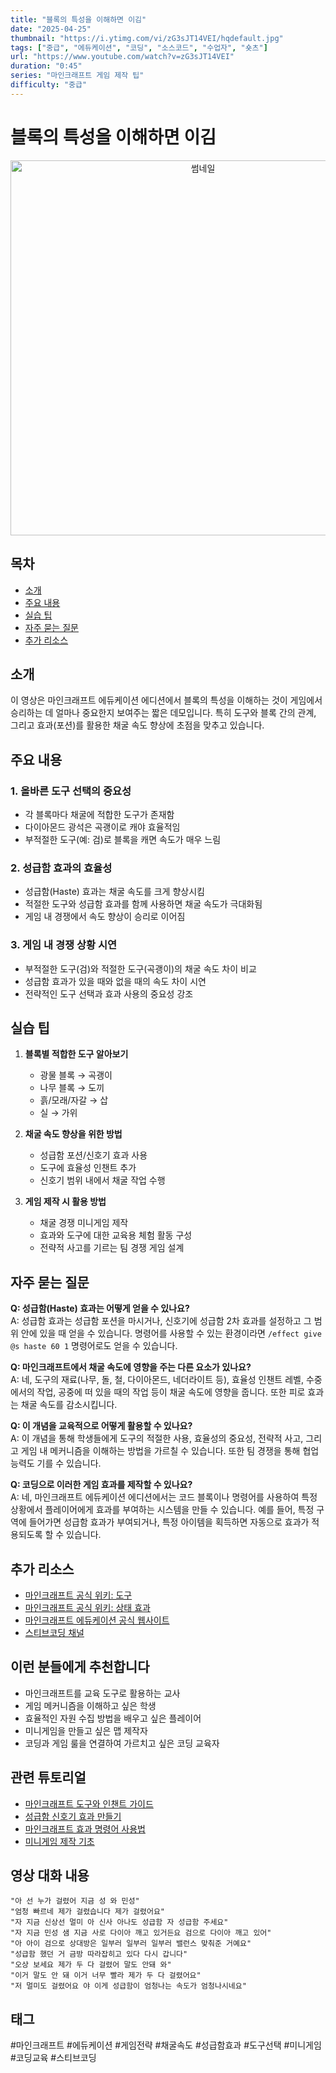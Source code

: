 ```yaml
---
title: "블록의 특성을 이해하면 이김"
date: "2025-04-25"
thumbnail: "https://i.ytimg.com/vi/zG3sJT14VEI/hqdefault.jpg"
tags: ["중급", "에듀케이션", "코딩", "소스코드", "수업자", "숏츠"]
url: "https://www.youtube.com/watch?v=zG3sJT14VEI"
duration: "0:45"
series: "마인크래프트 게임 제작 팁"
difficulty: "중급"
---
```


# 블록의 특성을 이해하면 이김

<div align="center">
<img src="https://i.ytimg.com/vi/zG3sJT14VEI/hqdefault.jpg" alt="썸네일" width="600"/>
</div>

## 목차
- [소개](#소개)
- [주요 내용](#주요-내용)
- [실습 팁](#실습-팁)
- [자주 묻는 질문](#자주-묻는-질문)
- [추가 리소스](#추가-리소스)

## 소개
이 영상은 마인크래프트 에듀케이션 에디션에서 블록의 특성을 이해하는 것이 게임에서 승리하는 데 얼마나 중요한지 보여주는 짧은 데모입니다. 특히 도구와 블록 간의 관계, 그리고 효과(포션)를 활용한 채굴 속도 향상에 초점을 맞추고 있습니다.

## 주요 내용

### 1. 올바른 도구 선택의 중요성
- 각 블록마다 채굴에 적합한 도구가 존재함
- 다이아몬드 광석은 곡괭이로 캐야 효율적임
- 부적절한 도구(예: 검)로 블록을 캐면 속도가 매우 느림

### 2. 성급함 효과의 효율성
- 성급함(Haste) 효과는 채굴 속도를 크게 향상시킴
- 적절한 도구와 성급함 효과를 함께 사용하면 채굴 속도가 극대화됨
- 게임 내 경쟁에서 속도 향상이 승리로 이어짐

### 3. 게임 내 경쟁 상황 시연
- 부적절한 도구(검)와 적절한 도구(곡괭이)의 채굴 속도 차이 비교
- 성급함 효과가 있을 때와 없을 때의 속도 차이 시연
- 전략적인 도구 선택과 효과 사용의 중요성 강조

## 실습 팁

1. **블록별 적합한 도구 알아보기**
   - 광물 블록 → 곡괭이
   - 나무 블록 → 도끼
   - 흙/모래/자갈 → 삽
   - 실 → 가위

2. **채굴 속도 향상을 위한 방법**
   - 성급함 포션/신호기 효과 사용
   - 도구에 효율성 인챈트 추가
   - 신호기 범위 내에서 채굴 작업 수행

3. **게임 제작 시 활용 방법**
   - 채굴 경쟁 미니게임 제작
   - 효과와 도구에 대한 교육용 체험 활동 구성
   - 전략적 사고를 기르는 팀 경쟁 게임 설계

## 자주 묻는 질문

**Q: 성급함(Haste) 효과는 어떻게 얻을 수 있나요?**  
A: 성급함 효과는 성급함 포션을 마시거나, 신호기에 성급함 2차 효과를 설정하고 그 범위 안에 있을 때 얻을 수 있습니다. 명령어를 사용할 수 있는 환경이라면 `/effect give @s haste 60 1` 명령어로도 얻을 수 있습니다.

**Q: 마인크래프트에서 채굴 속도에 영향을 주는 다른 요소가 있나요?**  
A: 네, 도구의 재료(나무, 돌, 철, 다이아몬드, 네더라이트 등), 효율성 인챈트 레벨, 수중에서의 작업, 공중에 떠 있을 때의 작업 등이 채굴 속도에 영향을 줍니다. 또한 피로 효과는 채굴 속도를 감소시킵니다.

**Q: 이 개념을 교육적으로 어떻게 활용할 수 있나요?**  
A: 이 개념을 통해 학생들에게 도구의 적절한 사용, 효율성의 중요성, 전략적 사고, 그리고 게임 내 메커니즘을 이해하는 방법을 가르칠 수 있습니다. 또한 팀 경쟁을 통해 협업 능력도 기를 수 있습니다.

**Q: 코딩으로 이러한 게임 효과를 제작할 수 있나요?**  
A: 네, 마인크래프트 에듀케이션 에디션에서는 코드 블록이나 명령어를 사용하여 특정 상황에서 플레이어에게 효과를 부여하는 시스템을 만들 수 있습니다. 예를 들어, 특정 구역에 들어가면 성급함 효과가 부여되거나, 특정 아이템을 획득하면 자동으로 효과가 적용되도록 할 수 있습니다.

## 추가 리소스
- [마인크래프트 공식 위키: 도구](https://minecraft.fandom.com/wiki/Tools)
- [마인크래프트 공식 위키: 상태 효과](https://minecraft.fandom.com/wiki/Status_effect)
- [마인크래프트 에듀케이션 공식 웹사이트](https://education.minecraft.net/)
- [스티브코딩 채널](https://www.youtube.com/c/스티브코딩)

## 이런 분들에게 추천합니다
- 마인크래프트를 교육 도구로 활용하는 교사
- 게임 메커니즘을 이해하고 싶은 학생
- 효율적인 자원 수집 방법을 배우고 싶은 플레이어
- 미니게임을 만들고 싶은 맵 제작자
- 코딩과 게임 룰을 연결하여 가르치고 싶은 코딩 교육자

## 관련 튜토리얼
- [마인크래프트 도구와 인챈트 가이드](https://www.youtube.com/c/스티브코딩)
- [성급함 신호기 효과 만들기](https://www.youtube.com/c/스티브코딩)
- [마인크래프트 효과 명령어 사용법](https://www.youtube.com/c/스티브코딩)
- [미니게임 제작 기초](https://www.youtube.com/c/스티브코딩)

## 영상 대화 내용
```
"아 선 누가 걸렸어 지금 성 와 민성"
"엄청 빠르네 제가 걸렸습니다 제가 걸렸어요"
"자 지금 신상선 멀미 아 신사 아나도 성급함 자 성급함 주세요"
"자 지금 민성 샘 지금 사로 다이아 깨고 있거든요 검으로 다이아 깨고 있어"
"아 아이 검으로 상대방은 일부러 일부러 일부러 밸런스 맞춰준 거예요"
"성급함 했던 거 금방 따라잡히고 있다 다시 갑니다"
"오상 보세요 제가 두 다 걸렸어 말도 안돼 와"
"이거 말도 안 돼 이거 너무 빨라 제가 두 다 걸렸어요"
"저 멀미도 걸렸어요 야 이게 성급함이 엄청나는 속도가 엄청나시네요"
```

## 태그
#마인크래프트 #에듀케이션 #게임전략 #채굴속도 #성급함효과 #도구선택 #미니게임 #코딩교육 #스티브코딩
